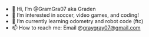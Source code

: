 - 👋 Hi, I’m @GramGra07 aka Graden
- 👀 I’m interested in soccer, video games, and coding!
- 🌱 I’m currently learning odometry and robot code (ftc)
- 📫 How to reach me: Email @graygray07@gmail.com
